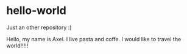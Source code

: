 # hello-world
Just an other repository :)

Hello, my name is Axel. 
I live pasta and coffe. I would like to travel the world!!!!!
